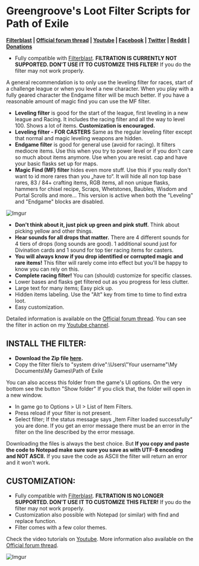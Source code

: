 # Greengroove's Loot Filter Scripts for Path of Exile

**[Filterblast](http://filterblast.oversoul.xyz/Greengroove/)
|
[Official forum thread](https://www.pathofexile.com/forum/view-thread/1566921)
|
[Youtube](https://www.youtube.com/playlist?list=PL1fDj7f088kbwAsejBiawLX_4jNVAvw4x)
|
[Facebook](https://www.facebook.com/GreengroovePOE/)
|
[Twitter](https://twitter.com/GreengroovePOE)
|
[Reddit](https://www.reddit.com/user/Greengroove/)
|
[Donations](https://www.pathofexile.com/forum/view-thread/1566921/page/1/#p12940460)**

- Fully compatible with [Filterblast](http://filterblast.oversoul.xyz/Greengroove/). **FILTRATION IS CURRENTLY NOT SUPPORTED. DON'T USE IT TO CUSTOMIZE THIS FILTER!** If you do the filter may not work properly. 

A general recommendation is to only use the leveling filter for races, start of a challenge league or when you level a new character. When you play with a fully geared character the Endgame filter will be much better. If you have a reasonable amount of magic find you can use the MF filter.

- **Leveling filter** is good for the start of the league, first leveling in a new league and Racing. It includes the racing filter and all the way to level 100. Shows a lot of items. **Customization is encouraged.**
- **Leveling filter - FOR CASTERS** Same as the regular leveling filter except that normal and magic leveling weapons are hidden.
- **Endgame filter** is good for general use (avoid for racing). It filters mediocre items. Use this when you try to power level or if you don't care so much about items anymore. Use when you are resist. cap and have your basic flasks set up for maps.
- **Magic Find (MF) filter** hides even more stuff. Use this if you really don't want to id more rares than you „have to“. It will hide all non top base rares, 83 / 84+ crafting items, RGB items, all non unique flasks, hammers for chisel recipe, Scraps, Whetstones, Baubles, Wisdom and Portal Scrolls and more... This version is active when both the "Leveling" and "Endgame" blocks are disabled.

![Imgur](http://i.imgur.com/aU2jxMi.jpg)

- **Don't think about it, just pick up green and pink stuff.** Think about picking yellow and other things.
- **Hear sounds for all drops that matter.** There are 4 different sounds for 4 tiers of drops (long sounds are good). 1 additional sound just for Divination cards and 1 sound for top tier racing items for casters.
- **You will always know if you drop identified or corrupted magic and rare items!** This filter will rarely come into effect but you'll be happy to know you can rely on this.
- **Complete racing filter!** You can (should) customize for specific classes.
- Lower bases and flasks get filtered out as you progress for less clutter.
- Large text for many items; Easy pick up.
- Hidden items labeling. Use the "Alt" key from time to time to find extra loot.
- Easy customization.

Detailed information is available on the [Official forum thread](https://www.pathofexile.com/forum/view-thread/1566921). You can see the filter in action on my [Youtube channel](https://www.youtube.com/c/GreengroovePOE).


## INSTALL THE FILTER:

- **Download the Zip file [here](https://github.com/Greengroove/GG-LootFilter/releases).**
- Copy the filter file/s to "system drive":\Users\\"Your username"\My Documents\My Games\Path of Exile

You can also access this folder from the game's UI options. On the very bottom see the button "Show folder" If you click that, the folder will open in a new window.

- In game go to Options > UI > List of Item Filters.
- Press reload if your filter is not present.
- Select filter; If the status message says „Item Filter loaded successfully“ you are done. If you get an error message there must be an error in the filter on the line described by the error message.

Downloading the files is always the best choice. But **If you copy and paste the code to Notepad make sure sure you save as with UTF-8 encoding and NOT ASCII.** If you save the code as ASCII the filter will return an error and it won't work.



## CUSTOMIZATION:

- Fully compatible with [Filterblast](http://filterblast.oversoul.xyz/Greengroove/). **FILTRATION IS NO LONGER SUPPORTED. DON'T USE IT TO CUSTOMIZE THIS FILTER!** If you do the filter may not work properly. 
- Customization also possible with Notepad (or similar) with find and replace function.
- Filter comes with a few color themes.



Check the video tutorials on [Youtube](https://www.youtube.com/playlist?list=PL1fDj7f088kbwAsejBiawLX_4jNVAvw4x). More information also available on the [Official forum thread](https://www.pathofexile.com/forum/view-thread/1566921).

![Imgur](https://i.imgur.com/Wpg3Qet.png)